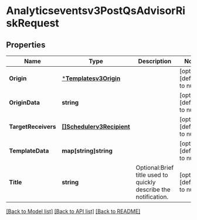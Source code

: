 # Analyticseventsv3PostQsAdvisorRiskRequest

## Properties
Name | Type | Description | Notes
------------ | ------------- | ------------- | -------------
**Origin** | [***Templatesv3Origin**](templatesv3Origin.md) |  | [optional] [default to null]
**OriginData** | **string** |  | [optional] [default to null]
**TargetReceivers** | [**[]Schedulerv3Recipient**](schedulerv3Recipient.md) |  | [optional] [default to null]
**TemplateData** | **map[string]string** |  | [optional] [default to null]
**Title** | **string** | Optional:Brief title used to quickly describe the notification. | [optional] [default to null]

[[Back to Model list]](../README.md#documentation-for-models) [[Back to API list]](../README.md#documentation-for-api-endpoints) [[Back to README]](../README.md)

